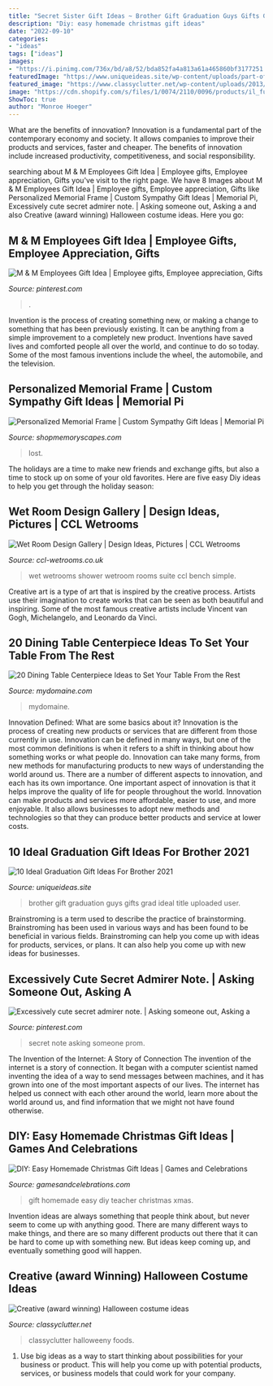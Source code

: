 ```yaml
---
title: "Secret Sister Gift Ideas ~ Brother Gift Graduation Guys Gifts Grad Ideal Title Uploaded User"
description: "Diy: easy homemade christmas gift ideas"
date: "2022-09-10"
categories:
- "ideas"
tags: ["ideas"]
images:
- "https://i.pinimg.com/736x/bd/a8/52/bda852fa4a813a61a465860bf3177251.jpg"
featuredImage: "https://www.uniqueideas.site/wp-content/uploads/part-of-my-grad-gift-for-my-brother-graduation-gift-for-guys.jpg"
featured_image: "https://www.classyclutter.net/wp-content/uploads/2013/11/Couples-Halloween-Costumes.jpg"
image: "https://cdn.shopify.com/s/files/1/0074/2110/0096/products/il_fullxfull.1400565349_zcxy_1024x1024@2x.jpg?v=1613031968"
ShowToc: true
author: "Monroe Hoeger"
---
```



What are the benefits of innovation?
Innovation is a fundamental part of the contemporary economy and society. It allows companies to improve their products and services, faster and cheaper. The benefits of innovation include increased productivity, competitiveness, and social responsibility.

	

		
searching about M &amp; M Employees Gift Idea | Employee gifts, Employee appreciation, Gifts you've visit to the right page. We have 8 Images about M &amp; M Employees Gift Idea | Employee gifts, Employee appreciation, Gifts like Personalized Memorial Frame | Custom Sympathy Gift Ideas | Memorial Pi, Excessively cute secret admirer note. | Asking someone out, Asking a and also Creative (award winning) Halloween costume ideas. Here you go:
		
    
## M &amp; M Employees Gift Idea | Employee Gifts, Employee Appreciation, Gifts

<img loading=lazy src="https://i.pinimg.com/736x/bd/a8/52/bda852fa4a813a61a465860bf3177251.jpg" onerror="this.onerror=null;this.src='https://tse2.mm.bing.net/th?id=OIP.WIa7dtrBLUWRDSSgWFwWagHaJ3&amp;pid=15.1';" alt="M &amp; M Employees Gift Idea | Employee gifts, Employee appreciation, Gifts">

_Source: pinterest.com_

>. 

	

Invention is the process of creating something new, or making a change to something that has been previously existing. It can be anything from a simple improvement to a completely new product. Inventions have saved lives and comforted people all over the world, and continue to do so today. Some of the most famous inventions include the wheel, the automobile, and the television.

    
## Personalized Memorial Frame | Custom Sympathy Gift Ideas | Memorial Pi

<img loading=lazy src="https://cdn.shopify.com/s/files/1/0074/2110/0096/products/il_fullxfull.1400565349_zcxy_1024x1024@2x.jpg?v=1613031968" onerror="this.onerror=null;this.src='https://tse3.mm.bing.net/th?id=OIP.YJumxupytz13hVmUojH6kQHaH0&amp;pid=15.1';" alt="Personalized Memorial Frame | Custom Sympathy Gift Ideas | Memorial Pi">

_Source: shopmemoryscapes.com_

>lost. 

	

The holidays are a time to make new friends and exchange gifts, but also a time to stock up on some of your old favorites. Here are five easy Diy ideas to help you get through the holiday season: 

    
## Wet Room Design Gallery | Design Ideas, Pictures | CCL Wetrooms

<img loading=lazy src="https://www.ccl-wetrooms.co.uk/wp-content/uploads/2013/10/gal-01.jpg" onerror="this.onerror=null;this.src='https://tse2.mm.bing.net/th?id=OIP.Zpd-RKT-HYjl560-euyl5QHaJ3&amp;pid=15.1';" alt="Wet Room Design Gallery | Design Ideas, Pictures | CCL Wetrooms">

_Source: ccl-wetrooms.co.uk_

>wet wetrooms shower wetroom rooms suite ccl bench simple. 

	

Creative art is a type of art that is inspired by the creative process. Artists use their imagination to create works that can be seen as both beautiful and inspiring. Some of the most famous creative artists include Vincent van Gogh, Michelangelo, and Leonardo da Vinci.

    
## 20 Dining Table Centerpiece Ideas To Set Your Table From The Rest

<img loading=lazy src="https://www.mydomaine.com/thmb/wHPqQXreZFTZKEIoNvRT0h1Olrc=/1500x2250/filters:fill(auto,1)/springtablescape-15-3b0a1be2b720446c81a87ae4b254623e.jpeg" onerror="this.onerror=null;this.src='https://tse4.mm.bing.net/th?id=OIP.E-eijhTBw3Ghz9CuEca1xAHaLH&amp;pid=15.1';" alt="20 Dining Table Centerpiece Ideas to Set Your Table From the Rest">

_Source: mydomaine.com_

>mydomaine. 

	

Innovation Defined: What are some basics about it?
Innovation is the process of creating new products or services that are different from those currently in use. Innovation can be defined in many ways, but one of the most common definitions is when it refers to a shift in thinking about how something works or what people do. Innovation can take many forms, from new methods for manufacturing products to new ways of understanding the world around us. There are a number of different aspects to innovation, and each has its own importance.
One important aspect of innovation is that it helps improve the quality of life for people throughout the world. Innovation can make products and services more affordable, easier to use, and more enjoyable. It also allows businesses to adopt new methods and technologies so that they can produce better products and service at lower costs.

    
## 10 Ideal Graduation Gift Ideas For Brother 2021

<img loading=lazy src="https://www.uniqueideas.site/wp-content/uploads/part-of-my-grad-gift-for-my-brother-graduation-gift-for-guys.jpg" onerror="this.onerror=null;this.src='https://tse2.mm.bing.net/th?id=OIP.xNOr19ScobebRDN29iie7AHaJ4&amp;pid=15.1';" alt="10 Ideal Graduation Gift Ideas For Brother 2021">

_Source: uniqueideas.site_

>brother gift graduation guys gifts grad ideal title uploaded user. 

	

Brainstroming is a term used to describe the practice of brainstorming. Brainstroming has been used in various ways and has been found to be beneficial in various fields. Brainstroming can help you come up with ideas for products, services, or plans. It can also help you come up with new ideas for businesses.

    
## Excessively Cute Secret Admirer Note. | Asking Someone Out, Asking A

<img loading=lazy src="https://i.pinimg.com/736x/4e/9b/d2/4e9bd2ae10f2221626e91cf074aa51cb--prom-ideas-cute-ideas.jpg" onerror="this.onerror=null;this.src='https://tse1.mm.bing.net/th?id=OIP.fb8wYbnR6QqMiWQBcjCM8QHaJ4&amp;pid=15.1';" alt="Excessively cute secret admirer note. | Asking someone out, Asking a">

_Source: pinterest.com_

>secret note asking someone prom. 

	

The Invention of the Internet: A Story of Connection
The invention of the internet is a story of connection. It began with a computer scientist named inventing the idea of a way to send messages between machines, and it has grown into one of the most important aspects of our lives. The internet has helped us connect with each other around the world, learn more about the world around us, and find information that we might not have found otherwise.

    
## DIY: Easy Homemade Christmas Gift Ideas | Games And Celebrations

<img loading=lazy src="http://www.gamesandcelebrations.com/wp-content/uploads/2014/12/Easy-Homemade-Gift-for-Teacher.jpg" onerror="this.onerror=null;this.src='https://tse1.mm.bing.net/th?id=OIP.uueasWWq74j_G-0yYTAbzgHaJ4&amp;pid=15.1';" alt="DIY: Easy Homemade Christmas Gift Ideas | Games and Celebrations">

_Source: gamesandcelebrations.com_

>gift homemade easy diy teacher christmas xmas. 

	

Invention ideas are always something that people think about, but never seem to come up with anything good. There are many different ways to make things, and there are so many different products out there that it can be hard to come up with something new. But ideas keep coming up, and eventually something good will happen.

    
## Creative (award Winning) Halloween Costume Ideas

<img loading=lazy src="https://www.classyclutter.net/wp-content/uploads/2013/11/Couples-Halloween-Costumes.jpg" onerror="this.onerror=null;this.src='https://tse1.mm.bing.net/th?id=OIP.q6nlIn0fZXp-DeE9cqhu1wHaQj&amp;pid=15.1';" alt="Creative (award winning) Halloween costume ideas">

_Source: classyclutter.net_

>classyclutter halloweeny foods. 

	

1. Use big ideas as a way to start thinking about possibilities for your business or product. This will help you come up with potential products, services, or business models that could work for your company. 

